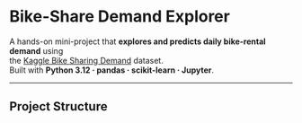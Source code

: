 # Bike-Share Demand Explorer

A hands-on mini-project that **explores and predicts daily bike-rental demand** using  
the [Kaggle Bike Sharing Demand](https://www.kaggle.com/c/bike-sharing-demand) dataset.  
Built with **Python 3.12 · pandas · scikit-learn · Jupyter**.

---

## Project Structure

